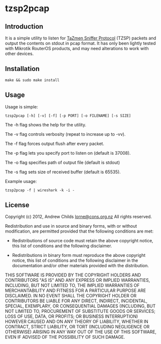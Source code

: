 # tzsp2pcap

## Introduction
It is a simple utility to listen for [TaZmen Sniffer Protocol](http://en.wikipedia.org/wiki/TZSP) (TZSP)
packets and output the contents on stdout in pcap format. It has only
been lightly tested with Mikrotik RouterOS products, and may need
alterations to work with other devices.

## Installation
```
make && sudo make install
```

## Usage
Usage is simple:
```
tzsp2pcap [-h] [-v] [-f] [-p PORT] [-o FILENAME] [-s SIZE]
```

The -h flag shows the help for the utility.

The -v flag controls verbosity (repeat to increase up to -vv).

The -f flag forces output flush after every packet.

The -p flag lets you specify port to listen on (default is 37008).

The -o flag specifies path of output file (default is stdout)

The -s flag sets size of received buffer (default is 65535).

Example usage:
```
tzsp2pcap -f | wireshark -k -i -
```

## License
Copyright (c) 2012, Andrew Childs <lorne@cons.org.nz>
All rights reserved.

Redistribution and use in source and binary forms, with or without
modification, are permitted provided that the following conditions are
met:

 * Redistributions of source code must retain the above copyright
   notice, this list of conditions and the following disclaimer.

 * Redistributions in binary form must reproduce the above copyright
   notice, this list of conditions and the following disclaimer in the
   documentation and/or other materials provided with the
   distribution.

THIS SOFTWARE IS PROVIDED BY THE COPYRIGHT HOLDERS AND CONTRIBUTORS
"AS IS" AND ANY EXPRESS OR IMPLIED WARRANTIES, INCLUDING, BUT NOT
LIMITED TO, THE IMPLIED WARRANTIES OF MERCHANTABILITY AND FITNESS FOR
A PARTICULAR PURPOSE ARE DISCLAIMED. IN NO EVENT SHALL THE COPYRIGHT
HOLDER OR CONTRIBUTORS BE LIABLE FOR ANY DIRECT, INDIRECT, INCIDENTAL,
SPECIAL, EXEMPLARY, OR CONSEQUENTIAL DAMAGES (INCLUDING, BUT NOT
LIMITED TO, PROCUREMENT OF SUBSTITUTE GOODS OR SERVICES; LOSS OF USE,
DATA, OR PROFITS; OR BUSINESS INTERRUPTION) HOWEVER CAUSED AND ON ANY
THEORY OF LIABILITY, WHETHER IN CONTRACT, STRICT LIABILITY, OR TORT
(INCLUDING NEGLIGENCE OR OTHERWISE) ARISING IN ANY WAY OUT OF THE USE
OF THIS SOFTWARE, EVEN IF ADVISED OF THE POSSIBILITY OF SUCH DAMAGE.